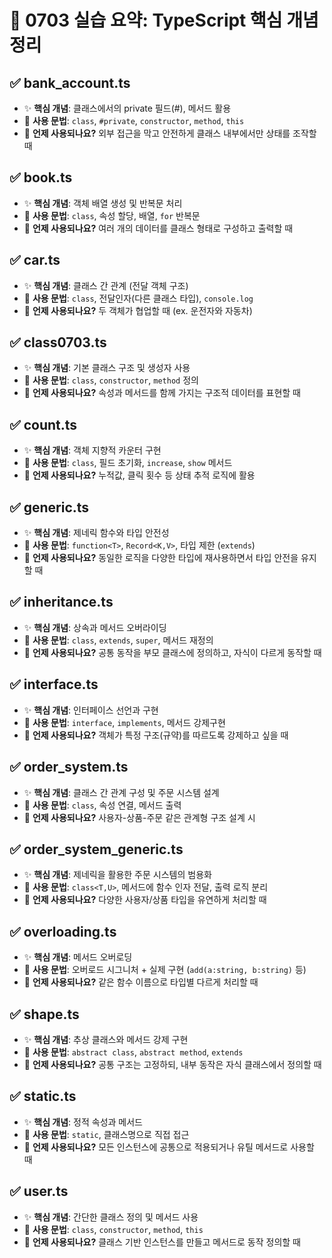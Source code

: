 # 📘 0703 실습 요약: TypeScript 핵심 개념 정리

## ✅ bank_account.ts
- ✨ **핵심 개념**: 클래스에서의 private 필드(#), 메서드 활용
- 📌 **사용 문법**: `class`, `#private`, `constructor`, `method`, `this`
- 🧠 **언제 사용되나요?**
  외부 접근을 막고 안전하게 클래스 내부에서만 상태를 조작할 때

## ✅ book.ts
- ✨ **핵심 개념**: 객체 배열 생성 및 반복문 처리
- 📌 **사용 문법**: `class`, 속성 할당, 배열, `for` 반복문
- 🧠 **언제 사용되나요?**
  여러 개의 데이터를 클래스 형태로 구성하고 출력할 때

## ✅ car.ts
- ✨ **핵심 개념**: 클래스 간 관계 (전달 객체 구조)
- 📌 **사용 문법**: `class`, 전달인자(다른 클래스 타입), `console.log`
- 🧠 **언제 사용되나요?**
  두 객체가 협업할 때 (ex. 운전자와 자동차)

## ✅ class0703.ts
- ✨ **핵심 개념**: 기본 클래스 구조 및 생성자 사용
- 📌 **사용 문법**: `class`, `constructor`, `method` 정의
- 🧠 **언제 사용되나요?**
  속성과 메서드를 함께 가지는 구조적 데이터를 표현할 때

## ✅ count.ts
- ✨ **핵심 개념**: 객체 지향적 카운터 구현
- 📌 **사용 문법**: `class`, 필드 초기화, `increase`, `show` 메서드
- 🧠 **언제 사용되나요?**
  누적값, 클릭 횟수 등 상태 추적 로직에 활용

## ✅ generic.ts
- ✨ **핵심 개념**: 제네릭 함수와 타입 안전성
- 📌 **사용 문법**: `function<T>`, `Record<K,V>`, 타입 제한 (`extends`)
- 🧠 **언제 사용되나요?**
  동일한 로직을 다양한 타입에 재사용하면서 타입 안전을 유지할 때

## ✅ inheritance.ts
- ✨ **핵심 개념**: 상속과 메서드 오버라이딩
- 📌 **사용 문법**: `class`, `extends`, `super`, 메서드 재정의
- 🧠 **언제 사용되나요?**
  공통 동작을 부모 클래스에 정의하고, 자식이 다르게 동작할 때

## ✅ interface.ts
- ✨ **핵심 개념**: 인터페이스 선언과 구현
- 📌 **사용 문법**: `interface`, `implements`, 메서드 강제구현
- 🧠 **언제 사용되나요?**
  객체가 특정 구조(규약)를 따르도록 강제하고 싶을 때

## ✅ order_system.ts
- ✨ **핵심 개념**: 클래스 간 관계 구성 및 주문 시스템 설계
- 📌 **사용 문법**: `class`, 속성 연결, 메서드 출력
- 🧠 **언제 사용되나요?**
  사용자-상품-주문 같은 관계형 구조 설계 시

## ✅ order_system_generic.ts
- ✨ **핵심 개념**: 제네릭을 활용한 주문 시스템의 범용화
- 📌 **사용 문법**: `class<T,U>`, 메서드에 함수 인자 전달, 출력 로직 분리
- 🧠 **언제 사용되나요?**
  다양한 사용자/상품 타입을 유연하게 처리할 때

## ✅ overloading.ts
- ✨ **핵심 개념**: 메서드 오버로딩
- 📌 **사용 문법**: 오버로드 시그니처 + 실제 구현 (`add(a:string, b:string)` 등)
- 🧠 **언제 사용되나요?**
  같은 함수 이름으로 타입별 다르게 처리할 때

## ✅ shape.ts
- ✨ **핵심 개념**: 추상 클래스와 메서드 강제 구현
- 📌 **사용 문법**: `abstract class`, `abstract method`, `extends`
- 🧠 **언제 사용되나요?**
  공통 구조는 고정하되, 내부 동작은 자식 클래스에서 정의할 때

## ✅ static.ts
- ✨ **핵심 개념**: 정적 속성과 메서드
- 📌 **사용 문법**: `static`, 클래스명으로 직접 접근
- 🧠 **언제 사용되나요?**
  모든 인스턴스에 공통으로 적용되거나 유틸 메서드로 사용할 때

## ✅ user.ts
- ✨ **핵심 개념**: 간단한 클래스 정의 및 메서드 사용
- 📌 **사용 문법**: `class`, `constructor`, `method`, `this`
- 🧠 **언제 사용되나요?**
  클래스 기반 인스턴스를 만들고 메서드로 동작 정의할 때

